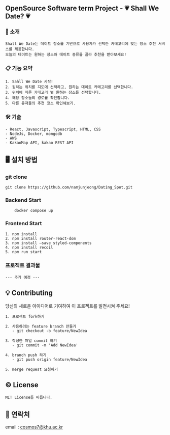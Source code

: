 ## OpenSource Software term Project - 💗 Shall We Date? 💗

### 📢 소개
```
Shall We Date는 데이트 장소를 기반으로 사용자가 선택한 카테고리에 맞는 장소 추천 서비스를 제공합니다.
오늘의 데이트는 원하는 장소와 데이트 종류를 골라 추천을 받아보세요!
```

### 📋 기능 요약
```
1. Sahll We Date 시작!
2. 원하는 위치를 지도에 선택하고, 원하는 데이트 카테고리를 선택합니다.
3. 위치에 따른 카테고리 별 원하는 장소를 선택합니다.
4. 해당 장소들의 경로를 확인합니다.
5. 다른 유저들의 추천 코스 확인해보기.
```

### 🛠 기술
```
- React, Javascript, Typescript, HTML, CSS
- NodeJs, Docker, mongodb
- AWS
- KakaoMap API, kakao REST API
```

## 🖥 설치 방법
### git clone
```
git clone https://github.com/namjunjeong/Dating_Spot.git
```

### Backend Start

```
    docker compose up
```

### Frontend Start
```
1. npm install
2. npm install router-react-dom
3. npm install —save styled-components
4. npm install recoil
5. npm run start
```


### 프로젝트 결과물
```
--- 추가 예정 ---
```

## 💡 Contributing
당신의 새로운 아이디어로 기여하여 이 프로젝트를 발전시켜 주세요!

```
1. 프로젝트 fork하기

2. 사용하려는 feature branch 만들기
   - git checkout -b feature/NewIdea
   
3. 작성한 파일 commit 하기
   - git commit -m 'Add NewIdea'
   
4. branch push 하기
   - git push origin feature/NewIdea
   
5. merge request 요청하기
```


## ©️ License
```
MIT License를 따릅니다.
```

## 📧 연락처
email : cosmos7@khu.ac.kr



